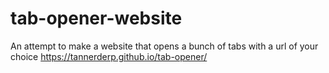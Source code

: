 # tab-opener-website
An attempt to make a website that opens a bunch of tabs with a url of your choice https://tannerderp.github.io/tab-opener/
